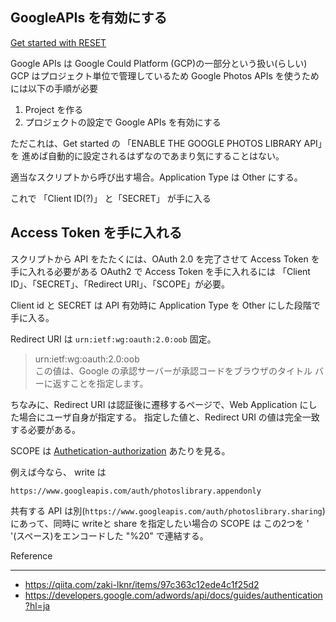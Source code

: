 ## GoogleAPIs を有効にする
[Get started with RESET](https://developers.google.com/photos/library/guides/get-started?refresh=1)

Google APIs は Google Could Platform (GCP)の一部分という扱い(らしい)
GCP はプロジェクト単位で管理しているため Google Photos APIs を使うためには以下の手順が必要

1. Project を作る
1. プロジェクトの設定で Google APIs を有効にする

ただこれは、Get started の 「ENABLE THE GOOGLE PHOTOS LIBRARY API」を
進めば自動的に設定されるはずなのであまり気にすることはない。

適当なスクリプトから呼び出す場合。Application Type は Other にする。

これで 「Client ID(?)」 と「SECRET」 が手に入る

## Access Token を手に入れる
スクリプトから API をたたくには、OAuth 2.0 を完了させて Access Token を手に入れる必要がある
OAuth2 で Access Token を手に入れるには 「Client ID」、「SECRET」、「Redirect URI」、「SCOPE」が必要。

Client id と SECRET は API 有効時に Application Type を Other にした段階で手に入る。

Redirect URI は `urn:ietf:wg:oauth:2.0:oob` 固定。

> urn:ietf:wg:oauth:2.0:oob  
> この値は、Google の承認サーバーが承認コードをブラウザのタイトル バーに返すことを指定します。

ちなみに、Redirect URI は認証後に遷移するページで、Web Application にした場合にユーザ自身が指定する。
指定した値と、Redirect URI の値は完全一致する必要がある。

SCOPE は [Authetication-authorization](https://developers.google.com/photos/library/guides/authentication-authorization) あたりを見る。

例えば今なら、 write は
```
https://www.googleapis.com/auth/photoslibrary.appendonly
```
共有する API は別(`https://www.googleapis.com/auth/photoslibrary.sharing`)にあって、同時に writeと share を指定したい場合の SCOPE は
この2つを ' '(スペース)をエンコードした "%20" で連結する。



Reference
- - -
- https://qiita.com/zaki-lknr/items/97c363c12ede4c1f25d2
- https://developers.google.com/adwords/api/docs/guides/authentication?hl=ja
